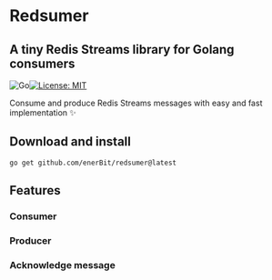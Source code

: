 
# Redsumer

## A tiny Redis Streams library for Golang consumers

![Go](https://img.shields.io/badge/go-%2300ADD8.svg?style=for-the-badge&logo=go&logoColor=white)[![License: MIT](https://img.shields.io/badge/License-MIT-yellow.svg)](https://opensource.org/licenses/MIT)

Consume and produce Redis Streams messages with easy and fast implementation ✨

## Download and install

    go get github.com/enerBit/redsumer@latest

## Features
### Consumer

### Producer

### Acknowledge message

